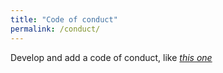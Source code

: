 ```yaml
---
title: "Code of conduct"
permalink: /conduct/
---
```


Develop and add a code of conduct, like *[this one](http://geekfeminism.wikia.com/wiki/Conference_anti-harassment/Policy)*
